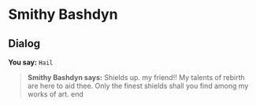 # Smithy Bashdyn
## Dialog

**You say:** `Hail`



>**Smithy Bashdyn says:** Shields up. my friend!!  My talents of rebirth are here to aid thee.  Only the finest shields shall you find among my works of art.
end





